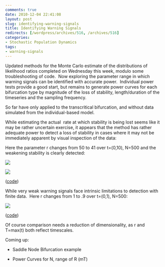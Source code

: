 ```yaml
---
comments: true
date: 2010-12-04 22:41:08
layout: post
slug: identifying-warning-signals
title: Identifying Warning Signals
redirects: [/wordpress/archives/516, /archives/516]
categories:
- Stochastic Population Dynamics
tags:
- warning-signals
---
```


Updated methods for the Monte Carlo estimate of the distributions of likelihood ratios completed on Wednesday this week, modulo some troubleshooting of code.  Now exploring the parameter range in which warning signals can be identified with accurate power.  Individual power tests provide a good start, but remains to generate power curves for each bifurcation type by magnitude of the loss of stability, length/duration of the timeseries and the sampling frequency.

So far have only applied to the transcritical bifurcation, and without data simulated from the individual-based model.

While estimating the actual  rate at which stability is being lost seems like it may be rather uncertain exercise, it appears that the method has rather adequate power to detect a loss of stability in cases where it may not be immediately apparent by visual inspection of the data:

Here the parameter r changes from 50 to 41 over t=(0,10), N=500 and the weakening stability is clearly detected:

![]( http://farm6.staticflickr.com/5042/5231440891_7317570f4c_o.png )


![]( http://farm6.staticflickr.com/5050/5232032422_93a7cbfb34_o.png )


([code](https://github.com/cboettig/structured-populations/commit/dafe6c29f0343cc67165ac2fa32f9dfec4dc4b8b))

While very weak warning signals face intrinsic limitations to detection with finite data.  Here r changes from 1 to .9 over t=(0,1), N=500:

![]( http://farm6.staticflickr.com/5163/5227625894_e2650e302d_o.png )


([code](https://github.com/cboettig/structured-populations/blob/45bb7cd409a6311f173e8e2b94bb55460417ee14/warningsignals/demos/lin_bifur_models.R))

Of course comparison needs a reduction of dimensionality, as r and T=max(t) both reflect timescales.

Coming up:



	
  * Saddle Node Bifurcation example

	
  * Power Curves for N, range of R (mT)


